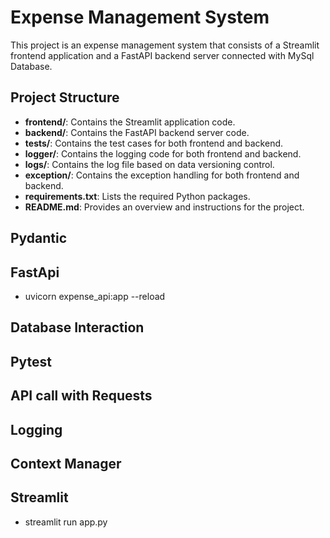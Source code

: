 # Expense Management System

This project is an expense management system that consists of a Streamlit frontend application and a FastAPI backend server connected with MySql Database.

## Project Structure

- **frontend/**: Contains the Streamlit application code.
- **backend/**: Contains the FastAPI backend server code.
- **tests/**: Contains the test cases for both frontend and backend.
- **logger/**: Contains the logging code for both frontend and backend.
- **logs/**: Contains the log file based on data versioning control.
- **exception/**: Contains the exception handling for both frontend and backend.
- **requirements.txt**: Lists the required Python packages.
- **README.md**: Provides an overview and instructions for the project.

## Pydantic
## FastApi
- uvicorn expense_api:app --reload
## Database Interaction
## Pytest
## API call with Requests
## Logging
## Context Manager
## Streamlit
- streamlit run app.py
